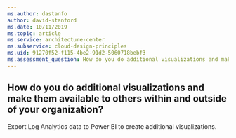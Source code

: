 ```yaml
---
ms.author: dastanfo
author: david-stanford
ms.date: 10/11/2019
ms.topic: article
ms.service: architecture-center
ms.subservice: cloud-design-principles
ms.uid: 91270f52-f115-4be2-91d2-5060718bebf3
ms.assessment_question: How do you do additional visualizations and make them available to others within and outside of your organization?
---
```

## How do you do additional visualizations and make them available to others within and outside of your organization?

Export Log Analytics data to Power BI to create additional visualizations.

